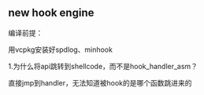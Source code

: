 ## new hook engine





编译前提：

用vcpkg安装好spdlog、minhook





1.为什么将api跳转到shellcode，而不是hook_handler_asm？

直接jmp到handler，无法知道被hook的是哪个函数跳进来的

